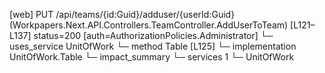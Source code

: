 [web] PUT /api/teams/{id:Guid}/adduser/{userId:Guid}  (Workpapers.Next.API.Controllers.TeamController.AddUserToTeam)  [L121–L137] status=200 [auth=AuthorizationPolicies.Administrator]
  └─ uses_service UnitOfWork
    └─ method Table [L125]
      └─ implementation UnitOfWork.Table
  └─ impact_summary
    └─ services 1
      └─ UnitOfWork

